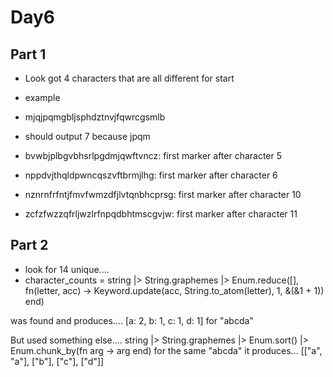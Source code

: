 # Day6

## Part 1

- Look got 4 characters that are all different for start
- example
- mjqjpqmgbljsphdztnvjfqwrcgsmlb
- should output 7 because jpqm


-    bvwbjplbgvbhsrlpgdmjqwftvncz: first marker after character 5
-    nppdvjthqldpwncqszvftbrmjlhg: first marker after character 6
-    nznrnfrfntjfmvfwmzdfjlvtqnbhcprsg: first marker after character 10
-    zcfzfwzzqfrljwzlrfnpqdbhtmscgvjw: first marker after character 11

## Part 2

- look for 14 unique....
- character_counts = string |> String.graphemes
           |> Enum.reduce([], fn(letter, acc) -> Keyword.update(acc, String.to_atom(letter), 1, &(&1 + 1)) end)

was found and produces....
[a: 2, b: 1, c: 1, d: 1]
for "abcda"

But used something else....
string
      |> String.graphemes
      |> Enum.sort()
      |> Enum.chunk_by(fn arg -> arg end)
for the same "abcda" it produces... [["a", "a"], ["b"], ["c"], ["d"]]

